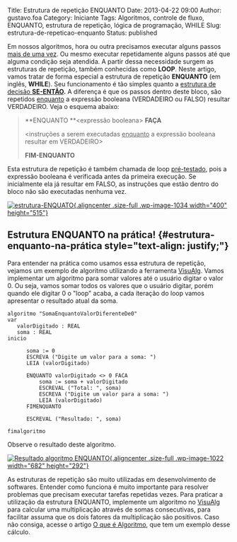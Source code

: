 Title: Estrutura de repetição ENQUANTO
Date: 2013-04-22 09:00
Author: gustavo.foa
Category: Iniciante
Tags: Algoritmos, controle de fluxo, ENQUANTO, estrutura de repetição, lógica de programação, WHILE
Slug: estrutura-de-repeticao-enquanto
Status: published

Em nossos algoritmos, hora ou outra precisamos executar alguns passos
<span style="text-decoration: underline;">mais de uma vez</span>. Ou
mesmo executar repetidamente alguns passos até que alguma condição seja
atendida. A partir dessa necessidade surgem as estruturas de
repetição, também conhecidas como **LOOP**. Neste artigo, vamos tratar
de forma especial a estrutura de repetição **ENQUANTO** (em inglês,
**WHILE**). Seu funcionamento é tão simples quanto a [estrutura de
decisão ](http://www.dicasdeprogramacao.com.br/estrutura-de-decisao-se-entao-senao/ "Estrutura de decisão SE-ENTÃO-SENÃO")**[SE-ENTÃO](http://www.dicasdeprogramacao.com.br/estrutura-de-decisao-se-entao-senao/ "Estrutura de decisão SE-ENTÃO-SENÃO").**
A diferença é que os passos dentro deste bloco, são repetidos <span
style="text-decoration: underline;">enquanto</span> a expressão booleana
(VERDADEIRO ou FALSO) resultar VERDADEIRO. Veja o esquema abaixo:

> **ENQUANTO **&lt;expressão booleana&gt; **FAÇA**
>
> &lt;instruções a serem executadas <span
> style="text-decoration: underline;">enquanto</span> a expressão
> booleana resultar em VERDADEIRO&gt;
>
> **FIM-ENQUANTO**

Esta estrutura de repetição é também chamada de loop <span
style="text-decoration: underline;">pré-testado</span>, pois a expressão
booleana é verificada antes da primeira execução. Se inicialmente ela já
resultar em FALSO, as instruções que estão dentro do bloco não são
executadas nenhuma vez.

[![estrutura-ENQUATO](http://www.dicasdeprogramacao.com.br/wp-content/uploads/2013/03/estrutura-ENQUATO.png){.aligncenter
.size-full .wp-image-1034 width="400"
height="515"}](http://www.dicasdeprogramacao.com.br/wp-content/uploads/2013/03/estrutura-ENQUATO.png)

Estrutura ENQUANTO na prática! {#estrutura-enquanto-na-prática style="text-align: justify;"}
------------------------------

Para entender na prática como usamos essa estrutura de repetição,
vejamos um exemplo de algoritmo utilizando a ferramenta [<span
style="text-decoration: underline;">VisuAlg</span>](http://www.dicasdeprogramacao.com.br/linguagem-de-programacao-para-iniciantes/ "Linguagem de programação para iniciantes").
Vamos implementar um algoritmo para somar valores até o usuário digitar
o valor 0. Ou seja, vamos somar todos os valores que o usuário digitar,
porém quando ele digitar 0 o "loop" acaba, a cada iteração do loop vamos
apresentar o resultado atual da soma.

``` {.lang:default .decode:true title="Algoritmo SomaEnquantoValorDiferenteDe0"}
algoritmo "SomaEnquantoValorDiferenteDe0"
var
   valorDigitado : REAL
   soma : REAL
inicio

      soma := 0
      ESCREVA ("Digite um valor para a soma: ")
      LEIA (valorDigitado)

      ENQUANTO valorDigitado <> 0 FACA
          soma := soma + valorDigitado
          ESCREVAL ("Total: ", soma)
          ESCREVA ("Digite um valor para a soma: ")
          LEIA (valorDigitado)
      FIMENQUANTO

      ESCREVAL ("Resultado: ", soma)

fimalgoritmo
```

Observe o resultado deste algoritmo.

[![Resultado algoritmo
ENQUANTO](http://www.dicasdeprogramacao.com.br/wp-content/uploads/2013/03/Resultado-algoritmo-ENQUANTO.png){.aligncenter
.size-full .wp-image-1022 width="682"
height="292"}](http://www.dicasdeprogramacao.com.br/wp-content/uploads/2013/03/Resultado-algoritmo-ENQUANTO.png)

As estruturas de repetição são muito utilizadas em desenvolvimento de
softwares. Entender como funciona é muito importante para resolver
problemas que precisam executar tarefas repetidas vezes. Para praticar a
utilização da estrutura ENQUANTO, implemente um algoritmo no
[VisuAlg](http://www.dicasdeprogramacao.com.br/linguagem-de-programacao-para-iniciantes/ "Linguagem de programação para iniciantes")
para calcular uma multiplicação através de somas consecutivas, para
facilitar assuma que os dois fatores da multiplicação são positivos.
Caso não consiga, acesse o artigo [O que é
Algoritmo](http://www.dicasdeprogramacao.com.br/o-que-e-algoritmo/ "O que é Algoritmo?"),
que tem um exemplo desse cálculo.
